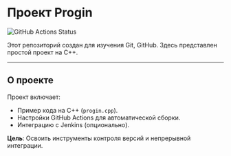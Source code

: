 # Проект Progin

![GitHub Actions Status](https://github.com/AAlexanderAn/progin/actions/workflows/build.yml/badge.svg)

Этот репозиторий создан для изучения Git, GitHub. 
Здесь представлен простой проект на C++.

---

## О проекте

Проект включает:
- Пример кода на C++ (`progin.cpp`).
- Настройки GitHub Actions для автоматической сборки.
- Интеграцию с Jenkins (опционально).

**Цель**: Освоить инструменты контроля версий и непрерывной интеграции.